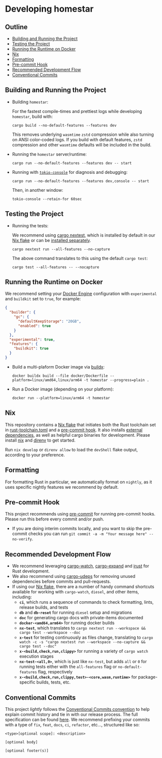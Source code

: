 # Developing homestar

## Outline

- [Building and Running the Project](#building-and-running-the-project)
- [Testing the Project](#testing-the-project)
- [Running the Runtime on Docker](#running-the-runtime-on-docker)
- [Nix](#nix)
- [Formatting](#formatting)
- [Pre-commit Hook](#pre-commit-hook)
- [Recommended Development Flow](#recommended-development-flow)
- [Conventional Commits](#conventional-commits)

## Building and Running the Project

- Building `homestar`:

  For the fastest compile-times and prettiest logs while developing `homestar`,
  build with:

  ``` console
  cargo build --no-default-features --features dev
  ```

  This removes underlying `wasmtime` `zstd` compression while also turning on
  ANSI color-coded logs. If you build with default features, `zstd` compression
  and other `wasmtime` defaults will be included in the build.

- Running the `homestar` server/runtime:

  ``` console
  cargo run --no-default-features --features dev -- start
  ```

- Running with [`tokio-console`][tokio-console] for diagnosis and debugging:

  ``` console
  cargo run --no-default-features --features dev,console -- start
  ```

  Then, in another window:

  ```console
  tokio-console --retain-for 60sec
  ```

## Testing the Project

- Running the tests:

  We recommend using [cargo nextest][cargo-nextest], which is installed by default
  in our [Nix flake](#nix) or can be [installed separately][cargo-nextest-install].

  ```console
  cargo nextest run --all-features --no-capture
  ```

  The above command translates to this using the default `cargo test`:

  ```console
  cargo test --all-features -- --nocapture
  ```

## Running the Runtime on Docker

We recommend setting your [Docker Engine][docker-engine] configuration
with `experimental` and `buildkit` set to `true`, for example:

``` json
{
  "builder": {
    "gc": {
      "defaultKeepStorage": "20GB",
      "enabled": true
    }
  },
  "experimental": true,
  "features": {
    "buildkit": true
  }
}
```

- Build a multi-plaform Docker image via [buildx][buildx]:

  ```console
  docker buildx build --file docker/Dockerfile --platform=linux/amd64,linux/arm64 -t homestar --progress=plain .
  ```

- Run a Docker image (depending on your platform):

  ```console
  docker run --platform=linux/arm64 -t homestar
  ```

## Nix
This repository contains a [Nix flake][nix-flake] that initiates both the Rust
toolchain set in [rust-toolchain.toml](./rust-toolchain.toml) and a
[pre-commit hook](#pre-commit-hook). It also installs
[external dependencies](#external-dependencies), as well as helpful cargo
binaries for development. Please install [nix][nix] and [direnv][direnv] to get
started.

Run `nix develop` or `direnv allow` to load the `devShell` flake output,
according to your preference.

## Formatting

For formatting Rust in particular, we automatically format on `nightly`, as it
uses specific nightly features we recommend by default.

## Pre-commit Hook

This project recommends using [pre-commit][pre-commit] for running pre-commit
hooks. Please run this before every commit and/or push.

- If you are doing interim commits locally, and you want to skip the pre-commit checks
  you can run
  `git commit -a -m "Your message here" --no-verify`.

## Recommended Development Flow

- We recommend leveraging [cargo-watch][cargo-watch],
  [cargo-expand][cargo-expand] and [irust][irust] for Rust development.
- We also recommend using [cargo-udeps][cargo-udeps] for removing unused
  dependencies before commits and pull-requests.
- If using our [Nix flake](./flake.nix), there are a number of handy
  command shortcuts available for working with `cargo-watch`, `diesel`, and
  other items, including:
  * **`ci`**, which runs a sequence of commands to check formatting, lints,
    release builds, and tests
  * **`db`** and **`db-reset`** for running `diesel` setup and migrations
  * **`doc`** for generating cargo docs with private-items documented
  * **`docker-<amd64,arm64>`** for running docker builds
  * **`nx-test`**, which translates to
    `cargo nextest run --workspace && cargo test --workspace --doc`
  * **`x-test`** for testing continuously as files change, translating to
    `cargo watch -c -s "cargo nextest run --workspace --no-capture && cargo test --doc"`
  * **`x-<build,check,run,clippy>`** for running a variety of `cargo watch`
    execution stages
  * **`nx-test-<all,0>`**, which is just like `nx-test`, but adds `all` or `0`
    for running tests either with the `all-features` flag or
    `no-default-features` flag, respectively
  * **`x-<build,check,run,clippy,test>-<core,wasm,runtime>`** for
    package-specific builds, tests, etc.

## Conventional Commits

This project *lightly* follows the [Conventional Commits convention][commit-spec-site]
to help explain commit history and tie in with our release process. The full specification
can be found [here][commit-spec]. We recommend prefixing your commits with
a type of `fix`, `feat`, `docs`, `ci`, `refactor`, etc..., structured like so:

```
<type>[optional scope]: <description>

[optional body]

[optional footer(s)]
```

[buildx]: https://docs.docker.com/engine/reference/commandline/buildx/
[cargo-expand]: https://github.com/dtolnay/cargo-expand
[cargo-nextest]: https://nexte.st/index.html
[cargo-nextest-install]: https://nexte.st/book/installation.html
[cargo-udeps]: https://github.com/est31/cargo-udeps
[cargo-watch]: https://github.com/watchexec/cargo-watch
[commit-spec]: https://www.conventionalcommits.org/en/v1.0.0/#specification
[commit-spec-site]: https://www.conventionalcommits.org/
[docker-engine]: https://docs.docker.com/engine/
[irust]: https://github.com/sigmaSd/IRust
[direnv]:https://direnv.net/
[nix]:https://nixos.org/download.html
[nix-flake]: https://nixos.wiki/wiki/Flakes
[pre-commit]: https://pre-commit.com/
[tokio-console]: https://github.com/tokio-rs/console
[wit-bindgen]: https://github.com/bytecodealliance/wit-bindgen

